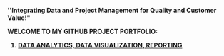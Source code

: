 <b>''Integrating Data and Project Management for Quality and Customer Value!"<b> 

WELCOME TO MY GITHUB PROJECT PORTFOLIO:

1) [DATA ANALYTICS, DATA VISUALIZATION, REPORTING](https://github.com/vindhyameda/DATA-ANALYTICS-VISUALIZATION-REPORTING)
